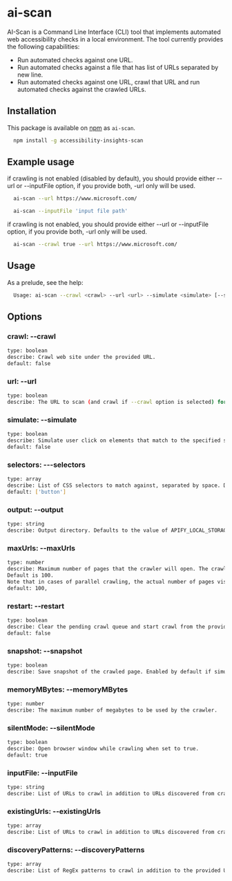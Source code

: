 <!--
Copyright (c) Microsoft Corporation. All rights reserved.
Licensed under the MIT License.
-->

# ai-scan

AI-Scan is a Command Line Interface (CLI) tool that implements automated web accessibility checks in a local environment. The tool currently provides the following capabilities:

-   Run automated checks against one URL.
-   Run automated checks against a file that has list of URLs separated by new line.
-   Run automated checks against one URL, crawl that URL and run automated checks against the crawled URLs.

## Installation

This package is available on [npm](http://npmjs.com) as `ai-scan`.

```sh
  npm install -g accessibility-insights-scan
```

## Example usage

if crawling is not enabled (disabled by default), you should provide either --url or --inputFile option, if you provide both, -url only will be used.

```sh
  ai-scan --url https://www.microsoft.com/
```

```sh
  ai-scan --inputFile 'input file path'
```

if crawling is not enabled, you should provide either --url or --inputFile option, if you provide both, -url only will be used.

```sh
  ai-scan --crawl true --url https://www.microsoft.com/
```

## Usage

As a prelude, see the help:

```sh
  Usage: ai-scan --crawl <crawl> --url <url> --simulate <simulate> [--selectors <selector1 ...>] --output <output> --maxUrls <maxUrls> --restart <restart> --snapshot <snapshot> --memoryMBytes <memoryMBytes> --silentMode <silentMode> [--existingUrls <url1 ...>] [--discoveryPatterns <pattern1 ...>]
```

## Options

### crawl: --crawl

```sh
type: boolean
describe: Crawl web site under the provided URL.
default: false
```

### url: --url

```sh
type: boolean
describe: The URL to scan (and crawl if --crawl option is selected) for accessibility issues.
```

### simulate: --simulate

```sh
type: boolean
describe: Simulate user click on elements that match to the specified selectors.
default: false
```

### selectors: ---selectors

```sh
type: array
describe: List of CSS selectors to match against, separated by space. Default selector is 'button'.
default: ['button']
```

### output: --output

```sh
type: string
describe: Output directory. Defaults to the value of APIFY_LOCAL_STORAGE_DIR, if set, or ./crawler_storage, if not.
```

### maxUrls: --maxUrls

```sh
type: number
describe: Maximum number of pages that the crawler will open. The crawl will stop when this limit is reached.
Default is 100.
Note that in cases of parallel crawling, the actual number of pages visited might be slightly higher than this value.
default: 100,
```

### restart: --restart

```sh
type: boolean
describe: Clear the pending crawl queue and start crawl from the provided URL when set to true, otherwise resume the crawl from the last request in the queue.
default: false
```

### snapshot: --snapshot

```sh
type: boolean
describe: Save snapshot of the crawled page. Enabled by default if simulation option is selected, otherwise false.
```

### memoryMBytes: --memoryMBytes

```sh
type: number
describe: The maximum number of megabytes to be used by the crawler.
```

### silentMode: --silentMode

```sh
type: boolean
describe: Open browser window while crawling when set to true.
default: true
```

### inputFile: --inputFile

```sh
type: string
describe: List of URLs to crawl in addition to URLs discovered from crawling the provided URL.
```

### existingUrls: --existingUrls

```sh
type: array
describe: List of URLs to crawl in addition to URLs discovered from crawling the provided URL, separated by space.
```

### discoveryPatterns: --discoveryPatterns

```sh
type: array
describe: List of RegEx patterns to crawl in addition to the provided URL, separated by space.
```
